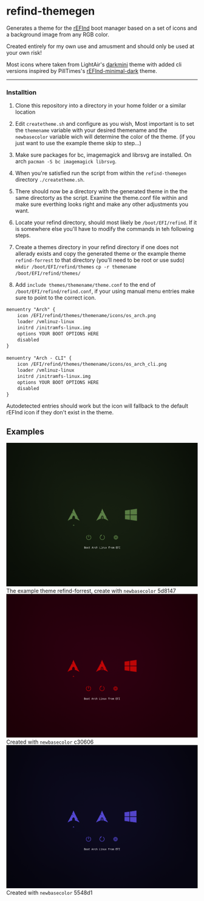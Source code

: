 # refind-themegen

Generates a theme for the [rEFInd](http://www.rodsbooks.com/refind/) boot manager based on 
a set of icons and a background image from any RGB color.

Created entirely for my own use and amusment and should only be used at your own risk!

Most icons where taken from LightAir's [darkmini](https://github.com/LightAir/darkmini) theme
with added cli versions inspired by PillTimes's [rEFInd-minimal-dark](https://github.com/PillTime/rEFInd-minimal-dark) theme.

---

### Installtion

1. Clone this repository into a directory in your home folder or a similar location

2. Edit `createtheme.sh` and configure as you wish, Most important is to set the `themename` variable with your desired themename and the `newbasecolor` variable wich will determine the color of the theme. (if you just want to use the example theme skip to step...)

3. Make sure packages for bc, imagemagick and librsvg are installed. On arch `pacman -S bc imagemagick librsvg`.

4. When you're satisfied run the script from within the `refind-themegen` directory `./createtheme.sh`.

5. There should now be a directory with the generated theme in the the same directorty as the script. Examine the theme.conf file within and make sure everthing looks right and make any other adjustments you want.

6. Locate your refind directory, should most likely be `/boot/EFI/refind`. If it is somewhere else you'll have to modify the commands in teh following steps.

7.  Create a themes directory in your refind directory if one does not allerady exists and copy the generated theme or the example theme `refind-forrest` to that directory (you'll need to be root or use sudo)
`mkdir /boot/EFI/refind/themes`
`cp -r themename /boot/EFI/refind/themes/`

8. Add `include themes/themename/theme.conf` to the end of `/boot/EFI/refind/refind.conf`, if your using manual menu entries make sure to point to the correct icon.

```
menuentry "Arch" {
	icon /EFI/refind/themes/themename/icons/os_arch.png
	loader /vmlinuz-linux
	initrd /initramfs-linux.img
	options YOUR BOOT OPTIONS HERE
	disabled
}

menuentry "Arch - CLI" {
	icon /EFI/refind/themes/themename/icons/os_arch_cli.png
	loader /vmlinuz-linux
	initrd /initramfs-linux.img
	options YOUR BOOT OPTIONS HERE
	disabled
}
```

Autodetected entries should work but the icon will fallback to the default rEFInd icon if they don't exist in the theme.

## Examples
![screenshot](screenshots/forrest.png "screenshot")
The example theme refind-forrest, create with `newbasecolor` 5d8147
![screenshot](screenshots/red.png "screenshot")
Created with `newbasecolor` c30606
![screenshot](screenshots/blue.png "screenshot")
Created with `newbasecolor` 5548d1
